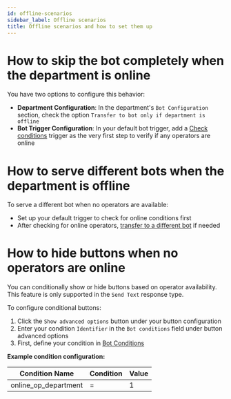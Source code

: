```yaml
---
id: offline-scenarios
sidebar_label: Offline scenarios
title: Offline scenarios and how to set them up
---
```


# How to skip the bot completely when the department is online

You have two options to configure this behavior:

* **Department Configuration**: In the department's `Bot Configuration` section, check the option `Transfer to bot only if department is offline`
* **Bot Trigger Configuration**: In your default bot trigger, add a [Check conditions](bot/check-conditions.md) trigger as the very first step to verify if any operators are online

# How to serve different bots when the department is offline

To serve a different bot when no operators are available:

* Set up your default trigger to check for online conditions first
* After checking for online operators, [transfer to a different bot](bot/transfer-bot-to-bot.md) if needed

# How to hide buttons when no operators are online

You can conditionally show or hide buttons based on operator availability. This feature is only supported in the `Send Text` response type.

To configure conditional buttons:

1. Click the `Show advanced options` button under your button configuration
2. Enter your condition `Identifier` in the `Bot conditions` field under button advanced options
3. First, define your condition in [Bot Conditions](bot/conditions.md)

**Example condition configuration:**

| Condition Name | Condition | Value |
|---------------|-----------|--------|
| online_op_department | =         | 1      |

